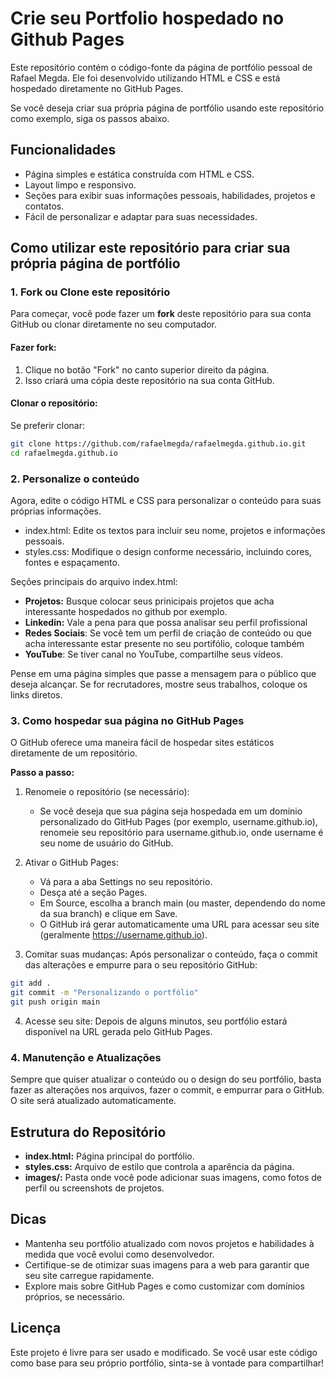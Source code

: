 # Crie seu Portfolio hospedado no Github Pages

Este repositório contém o código-fonte da página de portfólio pessoal de Rafael Megda. Ele foi desenvolvido utilizando HTML e CSS e está hospedado diretamente no GitHub Pages.

Se você deseja criar sua própria página de portfólio usando este repositório como exemplo, siga os passos abaixo.

## Funcionalidades

- Página simples e estática construída com HTML e CSS.
- Layout limpo e responsivo.
- Seções para exibir suas informações pessoais, habilidades, projetos e contatos.
- Fácil de personalizar e adaptar para suas necessidades.

## Como utilizar este repositório para criar sua própria página de portfólio

### 1. Fork ou Clone este repositório

Para começar, você pode fazer um **fork** deste repositório para sua conta GitHub ou clonar diretamente no seu computador.

#### Fazer fork:

1. Clique no botão "Fork" no canto superior direito da página.
2. Isso criará uma cópia deste repositório na sua conta GitHub.

#### Clonar o repositório:

Se preferir clonar:

```bash
git clone https://github.com/rafaelmegda/rafaelmegda.github.io.git
cd rafaelmegda.github.io
```

### 2. Personalize o conteúdo
Agora, edite o código HTML e CSS para personalizar o conteúdo para suas próprias informações.

- index.html: Edite os textos para incluir seu nome, projetos e informações pessoais.
- styles.css: Modifique o design conforme necessário, incluindo cores, fontes e espaçamento.

Seções principais do arquivo index.html:

- **Projetos:** Busque colocar seus prinicipais projetos que acha interessante hospedados no github por exemplo.
- **Linkedin:** Vale a pena para que possa analisar seu perfil profissional
- **Redes Sociais**: Se você tem um perfil de criação de conteúdo ou que acha interessante estar presente no seu portifólio, coloque também
- **YouTube**: Se tiver canal no YouTube, compartilhe seus vídeos.

Pense em uma página simples que passe a mensagem para o público que deseja alcançar. Se for recrutadores, mostre seus trabalhos, coloque os links diretos.

### 3. Como hospedar sua página no GitHub Pages
O GitHub oferece uma maneira fácil de hospedar sites estáticos diretamente de um repositório.

**Passo a passo:**
1. Renomeie o repositório (se necessário):
    -  Se você deseja que sua página seja hospedada em um domínio personalizado do GitHub Pages (por exemplo, username.github.io), renomeie seu repositório para username.github.io, onde username é seu nome de usuário do GitHub.

2. Ativar o GitHub Pages:
    - Vá para a aba Settings no seu repositório.
    - Desça até a seção Pages.
    - Em Source, escolha a branch main (ou master, dependendo do nome da sua branch) e clique em Save.
    - O GitHub irá gerar automaticamente uma URL para acessar seu site (geralmente https://username.github.io).

3. Comitar suas mudanças: Após personalizar o conteúdo, faça o commit das alterações e empurre para o seu repositório GitHub:
```sh
git add .
git commit -m "Personalizando o portfólio"
git push origin main
```

4. Acesse seu site: Depois de alguns minutos, seu portfólio estará disponível na URL gerada pelo GitHub Pages.

### 4. Manutenção e Atualizações
Sempre que quiser atualizar o conteúdo ou o design do seu portfólio, basta fazer as alterações nos arquivos, fazer o commit, e empurrar para o GitHub. O site será atualizado automaticamente.

## Estrutura do Repositório
- **index.html:** Página principal do portfólio.
- **styles.css:** Arquivo de estilo que controla a aparência da página.
- **images/:** Pasta onde você pode adicionar suas imagens, como fotos de perfil ou screenshots de projetos.

## Dicas
- Mantenha seu portfólio atualizado com novos projetos e habilidades à medida que você evolui como desenvolvedor.
- Certifique-se de otimizar suas imagens para a web para garantir que seu site carregue rapidamente.
- Explore mais sobre GitHub Pages e como customizar com domínios próprios, se necessário.

## Licença
Este projeto é livre para ser usado e modificado. Se você usar este código como base para seu próprio portfólio, sinta-se à vontade para compartilhar!